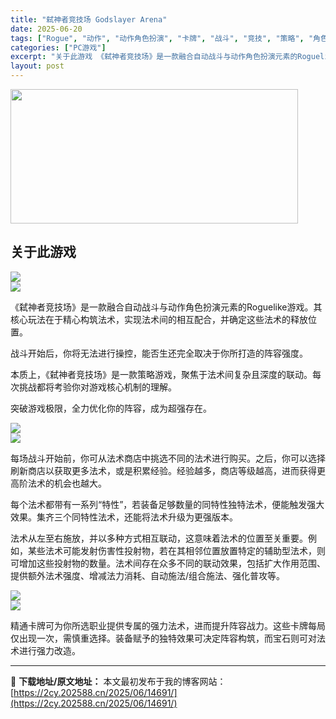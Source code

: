 ```yaml
---
title: "弑神者竞技场 Godslayer Arena"
date: 2025-06-20
tags: ["Rogue", "动作", "动作角色扮演", "卡牌", "战斗", "竞技", "策略", "角色", "角色扮演"]
categories: ["PC游戏"]
excerpt: "关于此游戏 《弑神者竞技场》是一款融合自动战斗与动作角色扮演元素的Roguelike游戏。其核心玩法在于精心构筑法术，实现法术间的相互配合，并确定这些法术的释放位置。 战斗开始后，你将无法进行操控，能否生还完全取决于你所打造的阵容强度。 本质上，《弑神者竞技场》是一款策略游戏，聚焦于法术间复杂且深度&hellip;"
layout: post
---
```


<img class="aligncenter size-full wp-image-14692" src="https://2cy.202588.cn/wp-content/uploads/2025/06/2025062004384956.jpg" alt="" width="460" height="215" />
<div id="aboutThisGame" class="game_page_autocollapse" data-panel="{&quot;type&quot;:&quot;PanelGroup&quot;}">
<div id="game_area_description" class="game_area_description">
<h2>关于此游戏</h2>
<div class="bb_wide_img_ctn"><img class="bb_img" src="https://shared.fastly.steamstatic.com/store_item_assets/steam/apps/2870430/extras/Automatic_Combat_ZH.png?t=1750093172" /></div>
<div class="bb_wide_img_ctn"><img class="bb_img" src="https://shared.fastly.steamstatic.com/store_item_assets/steam/apps/2870430/extras/Header_Automatic_Combat.gif?t=1750093172" /></div>
<p class="bb_paragraph">《弑神者竞技场》是一款融合自动战斗与动作角色扮演元素的Roguelike游戏。其核心玩法在于精心构筑法术，实现法术间的相互配合，并确定这些法术的释放位置。</p>
<p class="bb_paragraph">战斗开始后，你将无法进行操控，能否生还完全取决于你所打造的阵容强度。</p>
<p class="bb_paragraph">本质上，《弑神者竞技场》是一款策略游戏，聚焦于法术间复杂且深度的联动。每次挑战都将考验你对游戏核心机制的理解。</p>
<p class="bb_paragraph">突破游戏极限，全力优化你的阵容，成为超强存在。</p>

<div class="bb_wide_img_ctn"><img class="bb_img" src="https://shared.fastly.steamstatic.com/store_item_assets/steam/apps/2870430/extras/Draft_Your_Spells_ZH.png?t=1750093172" /></div>
<div class="bb_wide_img_ctn"><img class="bb_img" src="https://shared.fastly.steamstatic.com/store_item_assets/steam/apps/2870430/extras/Header_Draft_Your_Spells.gif?t=1750093172" /></div>
<p class="bb_paragraph">每场战斗开始前，你可从法术商店中挑选不同的法术进行购买。之后，你可以选择刷新商店以获取更多法术，或是积累经验。经验越多，商店等级越高，进而获得更高阶法术的机会也越大。</p>
<p class="bb_paragraph">每个法术都带有一系列“特性”，若装备足够数量的同特性独特法术，便能触发强大效果。集齐三个同特性法术，还能将法术升级为更强版本。</p>
<p class="bb_paragraph">法术从左至右施放，并以多种方式相互联动，这意味着法术的位置至关重要。例如，某些法术可能发射伤害性投射物，若在其相邻位置放置特定的辅助型法术，则可增加这些投射物的数量。法术间存在众多不同的联动效果，包括扩大作用范围、提供额外法术强度、增减法力消耗、自动施法/组合施法、强化普攻等。</p>

<div class="bb_wide_img_ctn"><img class="bb_img" src="https://shared.fastly.steamstatic.com/store_item_assets/steam/apps/2870430/extras/Create_Your_Build_ZH.png?t=1750093172" /></div>
<div class="bb_wide_img_ctn"><img class="bb_img" src="https://shared.fastly.steamstatic.com/store_item_assets/steam/apps/2870430/extras/Header_Create_Your_Build.gif?t=1750093172" /></div>
<p class="bb_paragraph">精通卡牌可为你所选职业提供专属的强力法术，进而提升阵容战力。这些卡牌每局仅出现一次，需慎重选择。装备赋予的独特效果可决定阵容构筑，而宝石则可对法术进行强力改造。</p>

</div>
</div>

---
📖 **下载地址/原文地址：** 本文最初发布于我的博客网站：[https://2cy.202588.cn/2025/06/14691/](https://2cy.202588.cn/2025/06/14691/)
